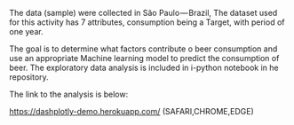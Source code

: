 
The data (sample) were collected in São Paulo — Brazil, The dataset used for this activity has 7 attributes, consumption being a Target, with period of one year.

The goal is to determine what factors contribute o beer consumption and use an appropriate Machine learning model to predict the consumption of beer.
The exploratory data analysis is included in i-python notebook in he repository.

The link to the analysis is below:

https://dashplotly-demo.herokuapp.com/ (SAFARI,CHROME,EDGE)
